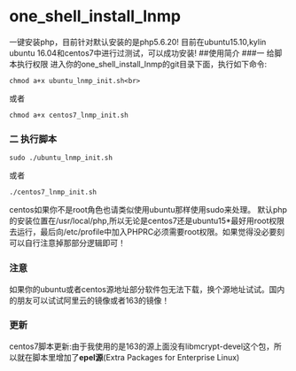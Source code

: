 # one_shell_install_lnmp 
一键安装php，目前针对默认安装的是php5.6.20! 
目前在ubuntu15.10,kylin ubuntu 16.04和centos7中进行过测试，可以成功安装! 
##使用简介 
###一 给脚本执行权限 
进入你的one_shell_install_lnmp的git目录下面，执行如下命令: 
    
    chmod a+x ubuntu_lnmp_init.sh<br>
    
或者 

    chmod a+x centos7_lnmp_init.sh
    
### 二 执行脚本
    sudo ./ubuntu_lnmp_init.sh
或者 

    ./centos7_lnmp_init.sh

centos如果你不是root角色也请类似使用ubuntu那样使用sudo来处理。 
默认php的安装位置在/usr/local/php,所以无论是centos7还是ubuntu15*最好用root权限去运行，最后向/etc/profile中加入PHPRC必须需要root权限。如果觉得没必要刻可以自行注意掉那部分逻辑即可！

### 注意 ### 
如果你的ubuntu或者centos源地址部分软件包无法下载，换个源地址试试。国内的朋友可以试试阿里云的镜像或者163的镜像！
### 更新 ### 
centos7脚本更新:由于我使用的是163的源上面没有libmcrypt-devel这个包，所以就在脚本里增加了**epel源**(Extra Packages for Enterprise Linux)
